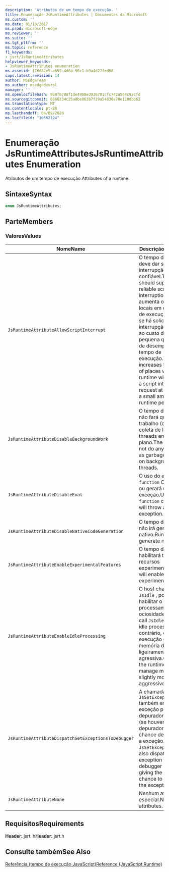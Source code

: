 ```yaml
---
description: 'Atributos de um tempo de execução. '
title: Enumeração JsRuntimeAttributes | Documentos da Microsoft
ms.custom: ''
ms.date: 01/18/2017
ms.prod: microsoft-edge
ms.reviewer: ''
ms.suite: ''
ms.tgt_pltfrm: ''
ms.topic: reference
f1_keywords:
- jsrt/JsRuntimeAttributes
helpviewer_keywords:
- JsRuntimeAttributes enumeration
ms.assetid: f76d82e9-a695-4d6a-96c1-b3a4d27fed68
caps.latest.revision: 14
author: MSEdgeTeam
ms.author: msedgedevrel
manager: ''
ms.openlocfilehash: 9b8f6788f1de4988e3936701cfc742a564c92cfd
ms.sourcegitcommit: 6860234c25a8be863b7f29a54838e78e120dbb62
ms.translationtype: MT
ms.contentlocale: pt-BR
ms.lasthandoff: 04/09/2020
ms.locfileid: "10562124"
---
```

# <span data-ttu-id="0b444-103">Enumeração JsRuntimeAttributes</span><span class="sxs-lookup"><span data-stu-id="0b444-103">JsRuntimeAttributes Enumeration</span></span>
<span data-ttu-id="0b444-104">Atributos de um tempo de execução.</span><span class="sxs-lookup"><span data-stu-id="0b444-104">Attributes of a runtime.</span></span>  
  
## <span data-ttu-id="0b444-105">Sintaxe</span><span class="sxs-lookup"><span data-stu-id="0b444-105">Syntax</span></span>  
  
```cpp  
enum JsRuntimeAttributes;  
```  
  
## <span data-ttu-id="0b444-106">Parte</span><span class="sxs-lookup"><span data-stu-id="0b444-106">Members</span></span>  
  
### <span data-ttu-id="0b444-107">Valores</span><span class="sxs-lookup"><span data-stu-id="0b444-107">Values</span></span>  
  
|<span data-ttu-id="0b444-108">Nome</span><span class="sxs-lookup"><span data-stu-id="0b444-108">Name</span></span>|<span data-ttu-id="0b444-109">Descrição</span><span class="sxs-lookup"><span data-stu-id="0b444-109">Description</span></span>|  
|----------|-----------------|  
|`JsRuntimeAttributeAllowScriptInterrupt`|<span data-ttu-id="0b444-110">O tempo de execução deve dar suporte à interrupção de script confiável.</span><span class="sxs-lookup"><span data-stu-id="0b444-110">The runtime should support reliable script interruption.</span></span> <span data-ttu-id="0b444-111">Isso aumenta o número de locais em que o tempo de execução verifica se há solicitações de interrupção de script ao custo de uma pequena quantidade de desempenho de tempo de execução.</span><span class="sxs-lookup"><span data-stu-id="0b444-111">This increases the number of places where the runtime will check for a script interrupt request at the cost of a small amount of runtime performance.</span></span>|  
|`JsRuntimeAttributeDisableBackgroundWork`|<span data-ttu-id="0b444-112">O tempo de execução não fará qualquer trabalho (como a coleta de lixo) em threads em segundo plano.</span><span class="sxs-lookup"><span data-stu-id="0b444-112">The runtime will not do any work (such as garbage collection) on background threads.</span></span>|  
|`JsRuntimeAttributeDisableEval`|<span data-ttu-id="0b444-113">O uso do `eval` `function` Construtor ou gerará uma exceção.</span><span class="sxs-lookup"><span data-stu-id="0b444-113">Using `eval` or `function` constructor will throw an exception.</span></span>|  
|`JsRuntimeAttributeDisableNativeCodeGeneration`|<span data-ttu-id="0b444-114">O tempo de execução não irá gerar código nativo.</span><span class="sxs-lookup"><span data-stu-id="0b444-114">Runtime will not generate native code.</span></span>|  
|`JsRuntimeAttributeEnableExperimentalFeatures`|<span data-ttu-id="0b444-115">O tempo de execução habilitará todos os recursos experimentais.</span><span class="sxs-lookup"><span data-stu-id="0b444-115">Runtime will enable all experimental features.</span></span>|  
|`JsRuntimeAttributeEnableIdleProcessing`|<span data-ttu-id="0b444-116">O host chamará `JsIdle` , portanto, habilitar o processamento de ociosidade.</span><span class="sxs-lookup"><span data-stu-id="0b444-116">Host will call `JsIdle`, so enable idle processing.</span></span> <span data-ttu-id="0b444-117">Caso contrário, o tempo de execução gerenciará a memória de forma ligeiramente mais agressiva.</span><span class="sxs-lookup"><span data-stu-id="0b444-117">Otherwise, the runtime will manage memory slightly more aggressively.</span></span>|  
|`JsRuntimeAttributeDispatchSetExceptionsToDebugger`|<span data-ttu-id="0b444-118">A chamada `JsSetException` também enviará a exceção para o depurador de script (se houver) dando ao depurador uma chance de interromper a exceção.</span><span class="sxs-lookup"><span data-stu-id="0b444-118">Calling `JsSetException` will also dispatch the exception to the script debugger (if any) giving the debugger a chance to break on the exception.</span></span>|  
|`JsRuntimeAttributeNone`|<span data-ttu-id="0b444-119">Nenhum atributo especial.</span><span class="sxs-lookup"><span data-stu-id="0b444-119">No special attributes.</span></span>|  
  
## <span data-ttu-id="0b444-120">Requisitos</span><span class="sxs-lookup"><span data-stu-id="0b444-120">Requirements</span></span>  
 <span data-ttu-id="0b444-121">**Header:** jsrt. h</span><span class="sxs-lookup"><span data-stu-id="0b444-121">**Header:** jsrt.h</span></span>  
  
## <span data-ttu-id="0b444-122">Consulte também</span><span class="sxs-lookup"><span data-stu-id="0b444-122">See Also</span></span>  
 [<span data-ttu-id="0b444-123">Referência (tempo de execução JavaScript)</span><span class="sxs-lookup"><span data-stu-id="0b444-123">Reference (JavaScript Runtime)</span></span>](../chakra-hosting/reference-javascript-runtime.md)